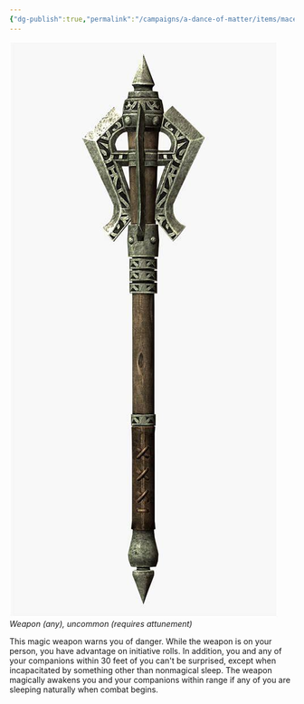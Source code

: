 ```yaml
---
{"dg-publish":true,"permalink":"/campaigns/a-dance-of-matter/items/mace-of-warning/","tags":["weapon","uncommon"]}
---
```


![attachments/mace of warning.jpeg|inlL|200](/img/user/attachments/mace%20of%20warning.jpeg)
_Weapon (any), uncommon (requires attunement)_

This magic weapon warns you of danger. While the weapon is on your person, you have advantage on initiative rolls. In addition, you and any of your companions within 30 feet of you can't be surprised, except when incapacitated by something other than nonmagical sleep. The weapon magically awakens you and your companions within range if any of you are sleeping naturally when combat begins.